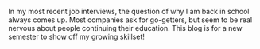 In my most recent job interviews, the question of why I am back in school always comes up. Most companies ask for go-getters, but seem to be real nervous about people continuing their education. This blog is for a new semester to show off my growing skillset!
